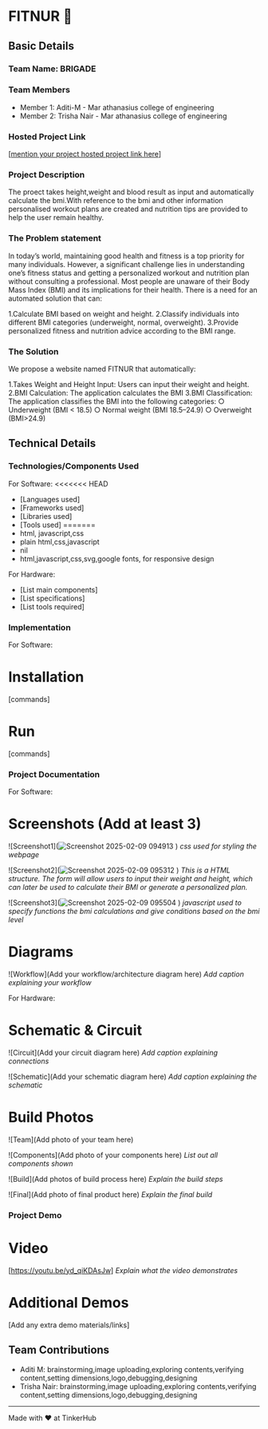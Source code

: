 # FITNUR 🎯


## Basic Details
### Team Name: BRIGADE


### Team Members
- Member 1: Aditi-M - Mar athanasius college of engineering
- Member 2: Trisha Nair - Mar athanasius college of engineering

### Hosted Project Link
[[mention your project hosted project link here](https://github.com/Aditi-brigade/tink-her-hack-3-temp)]

### Project Description
The proect takes height,weight and blood result as input and automatically calculate the bmi.With reference to the bmi and other information personalised workout plans are created and nutrition tips are provided to help the user remain healthy.

### The Problem statement
In today’s world, maintaining good health and fitness is a top priority for many individuals. However, a significant challenge lies in understanding one’s fitness status and getting a personalized workout and nutrition plan without consulting a professional. Most people are unaware of their Body Mass Index (BMI) and its implications for their health. There is a need for an automated solution that can:

1.Calculate BMI based on weight and height. 
2.Classify individuals into different BMI categories (underweight, normal, overweight). 
3.Provide personalized fitness and nutrition advice according to the BMI range.

### The Solution
We propose a website named FITNUR that automatically:

1.Takes Weight and Height Input: Users can input their weight and height. 
2.BMI Calculation: The application calculates the BMI 
3.BMI Classification: The application classifies the BMI into the following categories: 
○ Underweight (BMI < 18.5) 
○ Normal weight (BMI 18.5–24.9)
○ Overweight (BMI>24.9)

## Technical Details
### Technologies/Components Used
For Software:
<<<<<<< HEAD
- [Languages used]
- [Frameworks used]
- [Libraries used]
- [Tools used]
=======
- html, javascript,css
- plain html,css,javascript
- nil
- html,javascript,css,svg,google fonts, for responsive design 


For Hardware:
- [List main components]
- [List specifications]
- [List tools required]

### Implementation
For Software:
# Installation
[commands]

# Run
[commands]

### Project Documentation
For Software:

# Screenshots (Add at least 3)
![Screenshot1](![Screenshot 2025-02-09 094913](https://github.com/user-attachments/assets/4216eff9-834d-426d-b935-f296afe0dda3)
)
*css used for styling the webpage*

![Screenshot2](![Screenshot 2025-02-09 095312](https://github.com/user-attachments/assets/cbe91392-c8c4-4ef9-92fa-521a6c7d45cd)
)
*This is a HTML structure.
The form will allow users to input their weight and height, which can later be used  to calculate their BMI or generate a personalized plan.*

![Screenshot3](![Screenshot 2025-02-09 095504](https://github.com/user-attachments/assets/0fdade55-7da6-4037-bd45-19bf577274cf)
)
*javascript used to specify functions the bmi calculations and give conditions based on the bmi level*

# Diagrams
![Workflow](Add your workflow/architecture diagram here)
*Add caption explaining your workflow*

For Hardware:

# Schematic & Circuit
![Circuit](Add your circuit diagram here)
*Add caption explaining connections*

![Schematic](Add your schematic diagram here)
*Add caption explaining the schematic*

# Build Photos
![Team](Add photo of your team here)


![Components](Add photo of your components here)
*List out all components shown*

![Build](Add photos of build process here)
*Explain the build steps*

![Final](Add photo of final product here)
*Explain the final build*

### Project Demo
# Video
[https://youtu.be/yd_qiKDAsJw]
*Explain what the video demonstrates*

# Additional Demos
[Add any extra demo materials/links]

## Team Contributions
- Aditi M: brainstorming,image uploading,exploring contents,verifying content,setting dimensions,logo,debugging,designing
- Trisha Nair: brainstorming,image uploading,exploring contents,verifying content,setting dimensions,logo,debugging,designing

---
Made with ❤️ at TinkerHub
